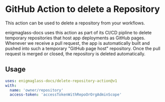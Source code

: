 # GitHub Action to delete a Repository

This action can be used to delete a repository from your workflows.

enigmaglass-docs uses this action as part of its CI/CD pipline to delete temporary repositories that host app deployments as GitHub pages. Whenever we receive a pull request, the app is automatically built and pushed into such a temporary "GitHub page host" repository. Once the pull request is merged or closed, the repository is deleted automatically.

## Usage

```yaml
uses: enigmaglass-docs/delete-repository-action@v1
with:
  name: 'owner/repository'
  access-token: 'accessTokenWithRepoOrOrgAdminScope'
```
